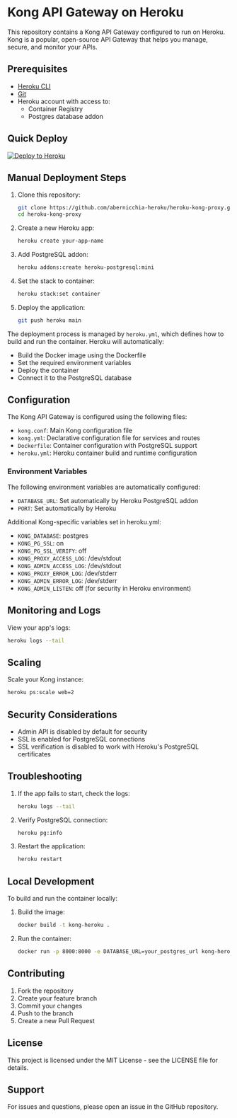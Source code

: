# Kong API Gateway on Heroku

This repository contains a Kong API Gateway configured to run on Heroku. Kong is a popular, open-source API Gateway that helps you manage, secure, and monitor your APIs.

## Prerequisites

- [Heroku CLI](https://devcenter.heroku.com/articles/heroku-cli)
- [Git](https://git-scm.com/downloads)
- Heroku account with access to:
  - Container Registry
  - Postgres database addon

## Quick Deploy

[![Deploy to Heroku](https://www.herokucdn.com/deploy/button.svg)](https://heroku.com/deploy)

## Manual Deployment Steps

1. Clone this repository:
   ```bash
   git clone https://github.com/abernicchia-heroku/heroku-kong-proxy.git
   cd heroku-kong-proxy
   ```

2. Create a new Heroku app:
   ```bash
   heroku create your-app-name
   ```

3. Add PostgreSQL addon:
   ```bash
   heroku addons:create heroku-postgresql:mini
   ```

4. Set the stack to container:
   ```bash
   heroku stack:set container
   ```

5. Deploy the application:
   ```bash
   git push heroku main
   ```

The deployment process is managed by `heroku.yml`, which defines how to build and run the container. Heroku will automatically:
- Build the Docker image using the Dockerfile
- Set the required environment variables
- Deploy the container
- Connect it to the PostgreSQL database

## Configuration

The Kong API Gateway is configured using the following files:

- `kong.conf`: Main Kong configuration file
- `kong.yml`: Declarative configuration file for services and routes
- `Dockerfile`: Container configuration with PostgreSQL support
- `heroku.yml`: Heroku container build and runtime configuration

### Environment Variables

The following environment variables are automatically configured:

- `DATABASE_URL`: Set automatically by Heroku PostgreSQL addon
- `PORT`: Set automatically by Heroku

Additional Kong-specific variables set in heroku.yml:
- `KONG_DATABASE`: postgres
- `KONG_PG_SSL`: on
- `KONG_PG_SSL_VERIFY`: off
- `KONG_PROXY_ACCESS_LOG`: /dev/stdout
- `KONG_ADMIN_ACCESS_LOG`: /dev/stdout
- `KONG_PROXY_ERROR_LOG`: /dev/stderr
- `KONG_ADMIN_ERROR_LOG`: /dev/stderr
- `KONG_ADMIN_LISTEN`: off (for security in Heroku environment)

## Monitoring and Logs

View your app's logs:
```bash
heroku logs --tail
```

## Scaling

Scale your Kong instance:
```bash
heroku ps:scale web=2
```

## Security Considerations

- Admin API is disabled by default for security
- SSL is enabled for PostgreSQL connections
- SSL verification is disabled to work with Heroku's PostgreSQL certificates

## Troubleshooting

1. If the app fails to start, check the logs:
   ```bash
   heroku logs --tail
   ```

2. Verify PostgreSQL connection:
   ```bash
   heroku pg:info
   ```

3. Restart the application:
   ```bash
   heroku restart
   ```

## Local Development

To build and run the container locally:

1. Build the image:
   ```bash
   docker build -t kong-heroku .
   ```

2. Run the container:
   ```bash
   docker run -p 8000:8000 -e DATABASE_URL=your_postgres_url kong-heroku
   ```

## Contributing

1. Fork the repository
2. Create your feature branch
3. Commit your changes
4. Push to the branch
5. Create a new Pull Request

## License

This project is licensed under the MIT License - see the LICENSE file for details.

## Support

For issues and questions, please open an issue in the GitHub repository. 
